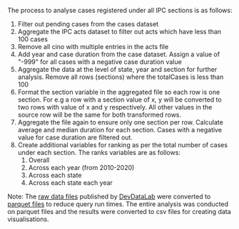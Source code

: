The process to analyse cases registered under all IPC sections is as follows:
 1. Filter out pending cases from the cases dataset
 2. Aggregate the IPC acts dataset to filter out acts which have less than 100 cases
 3. Remove all cino with multiple entries in the acts file
 4. Add year and case duration from the case dataset. Assign a value of "-999" for all cases with a negative case duration value
 5. Aggregate the data at the level of state, year and section for further analysis. Remove all rows (sections) where the totalCases is less than 100
 6. Format the section variable in the aggregated file so each row is one section. For e.g a row with a section value of x, y will be converted to two rows with value of x and y respectively. All other values in the source row will be the same for both transformed rows.
 7. Aggregate the file again to ensure only one section per row. Calculate average and median duration for each section. Cases with a negative value for case duration are filtered out. 
 8. Create additional variables for ranking as per the total number of cases under each section. The ranks variables are as follows:
    1. Overall 
    2. Across each year (from 2010-2020)
    3. Across each state
    4. Across each state each year
   
Note: The [raw data files](https://devdatalab.org/judicial-data#links) published by [DevDataLab](https://devdatalab.org/) were converted to [parquet files](https://parquet.apache.org/) to reduce query run times. The entire analysis was conducted on parquet files and the results were converted to csv files for creating data visualisations.